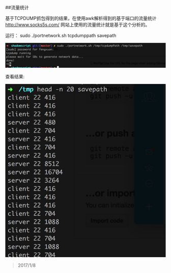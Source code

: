 ##流量统计


基于TCPDUMP抓包得到的结果，在使用awk解析得到的基于端口的流量统计
<a href="http://www.socks5s.com/">http://www.socks5s.com/</a> 网站上使用的流量统计就是基于这个分析的。



运行： sudo ./portnetwork.sh tcpdumppath savepath

![run](./run.png)


查看结果:  

![result](./result.png)



> 2017/1/8 
